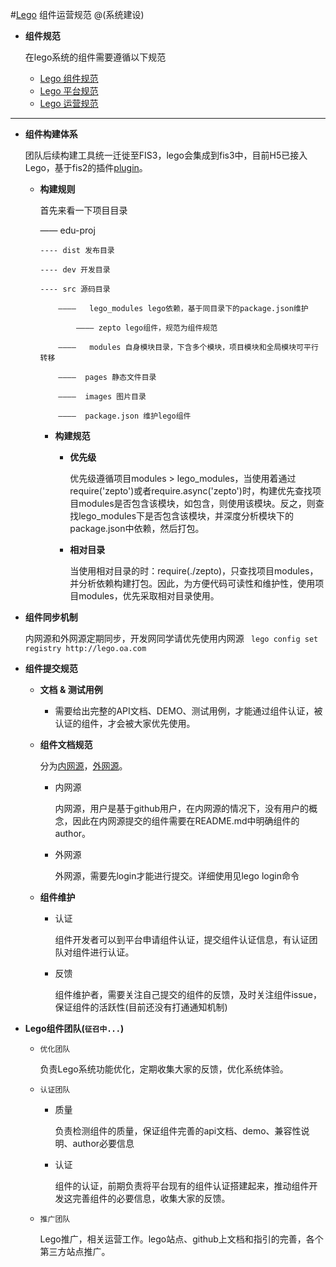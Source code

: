#[Lego](http://lego.imweb.io) 组件运营规范
@(系统建设)

+   **组件规范**

    在lego系统的组件需要遵循以下规范
    +   [Lego 组件规范](https://github.com/imweb/code-guide/blob/master/lego/SPECIFICATION.md)
    +   [Lego 平台规范](https://github.com/imweb/code-guide/blob/master/lego/PLATFORM-SPECIFICATION.md)
    +   [Lego 运营规范](https://github.com/imweb/code-guide/blob/master/lego/OPERATION.md)

----------------

+   **组件构建体系**

    团队后续构建工具统一迁徙至FIS3，lego会集成到fis3中，目前H5已接入Lego，基于fis2的插件[plugin](http://lego.imweb.io/package/fis-postprocessor-lego-require)。

    +   **构建规则**
    
        首先来看一下项目目录

        ——  edu-proj

            ---- dist 发布目录

            ---- dev 开发目录

            ---- src 源码目录

                ————   lego_modules lego依赖，基于同目录下的package.json维护

                    ———— zepto lego组件，规范为组件规范

                ————   modules 自身模块目录，下含多个模块，项目模块和全局模块可平行转移

                ————  pages 静态文件目录

                ————  images 图片目录

                ————  package.json 维护lego组件

        +   **构建规范**
            +   **优先级**
                
                优先级遵循项目modules > lego_modules，当使用着通过require('zepto')或者require.async('zepto')时，构建优先查找项目modules是否包含该模块，如包含，则使用该模块。反之，则查找lego_modules下是否包含该模块，并深度分析模块下的package.json中依赖，然后打包。
            +   **相对目录**
                
                当使用相对目录的时：require(./zepto)，只查找项目modules，并分析依赖构建打包。因此，为方便代码可读性和维护性，使用项目modules，优先采取相对目录使用。


+   **组件同步机制**

    内网源和外网源定期同步，开发网同学请优先使用内网源 ` lego config set registry http://lego.oa.com`
+   **组件提交规范**
    +   **文档 & 测试用例**
        +   需要给出完整的API文档、DEMO、测试用例，才能通过组件认证，被认证的组件，才会被大家优先使用。
    +   **组件文档规范**
    
        分为[内网源](http://lego.oa.com)，[外网源](http://lego.imweb.io)。
        +   内网源
            
            内网源，用户是基于github用户，在内网源的情况下，没有用户的概念，因此在内网源提交的组件需要在README.md中明确组件的author。
        +   外网源
            
            外网源，需要先login才能进行提交。详细使用见lego login命令
    +   **组件维护**
        +   认证
            
            组件开发者可以到平台申请组件认证，提交组件认证信息，有认证团队对组件进行认证。
        +   反馈
            
            组件维护者，需要关注自己提交的组件的反馈，及时关注组件issue，保证组件的活跃性(目前还没有打通通知机制)
+   **Lego组件团队(`征召中...`)**
    +   `优化团队`
        
        负责Lego系统功能优化，定期收集大家的反馈，优化系统体验。
    +   `认证团队`
        +   质量
            
            负责检测组件的质量，保证组件完善的api文档、demo、兼容性说明、author必要信息
        +   认证
            
            组件的认证，前期负责将平台现有的组件认证搭建起来，推动组件开发这完善组件的必要信息，收集大家的反馈。
    +   `推广团队`
    
        Lego推广，相关运营工作。lego站点、github上文档和指引的完善，各个第三方站点推广。